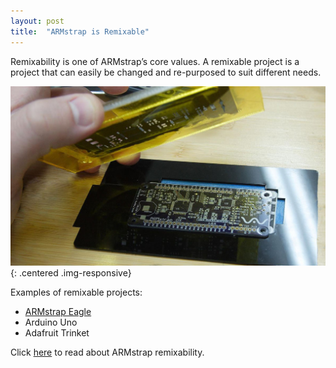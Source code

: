 ```yaml
---
layout: post
title:  "ARMstrap is Remixable"
---
```

Remixability is one of ARMstrap’s core values. A remixable project is a project that can easily be changed and re-purposed to suit different needs.

![ARMstrap OX Stencil Pullaway](/img/posts/2013/11/armstrap-ox-stencil-pullaway.jpg){: .centered .img-responsive}

Examples of remixable projects:

* [ARMstrap Eagle][1]
* Arduino Uno
* Adafruit Trinket

Click [here][2] to read about ARMstrap remixability.

[1]: /eagle
[2]: http://armstrap.org/about/core-values/armstrap-is-remixable/
